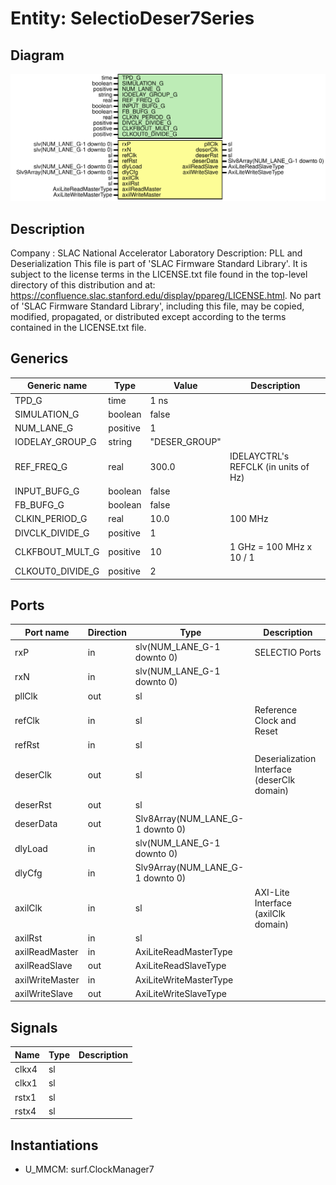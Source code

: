# Entity: SelectioDeser7Series

## Diagram

![Diagram](SelectioDeser7Series.svg "Diagram")
## Description

Company    : SLAC National Accelerator Laboratory
Description: PLL and Deserialization
This file is part of 'SLAC Firmware Standard Library'.
It is subject to the license terms in the LICENSE.txt file found in the
top-level directory of this distribution and at:
   https://confluence.slac.stanford.edu/display/ppareg/LICENSE.html.
No part of 'SLAC Firmware Standard Library', including this file,
may be copied, modified, propagated, or distributed except according to
the terms contained in the LICENSE.txt file.
## Generics

| Generic name     | Type     | Value         | Description                          |
| ---------------- | -------- | ------------- | ------------------------------------ |
| TPD_G            | time     | 1 ns          |                                      |
| SIMULATION_G     | boolean  | false         |                                      |
| NUM_LANE_G       | positive | 1             |                                      |
| IODELAY_GROUP_G  | string   | "DESER_GROUP" |                                      |
| REF_FREQ_G       | real     | 300.0         | IDELAYCTRL's REFCLK (in units of Hz) |
| INPUT_BUFG_G     | boolean  | false         |                                      |
| FB_BUFG_G        | boolean  | false         |                                      |
| CLKIN_PERIOD_G   | real     | 10.0          | 100 MHz                              |
| DIVCLK_DIVIDE_G  | positive | 1             |                                      |
| CLKFBOUT_MULT_G  | positive | 10            | 1 GHz = 100 MHz x 10 / 1             |
| CLKOUT0_DIVIDE_G | positive | 2             |                                      |
## Ports

| Port name       | Direction | Type                             | Description                                 |
| --------------- | --------- | -------------------------------- | ------------------------------------------- |
| rxP             | in        | slv(NUM_LANE_G-1 downto 0)       | SELECTIO Ports                              |
| rxN             | in        | slv(NUM_LANE_G-1 downto 0)       |                                             |
| pllClk          | out       | sl                               |                                             |
| refClk          | in        | sl                               | Reference Clock and Reset                   |
| refRst          | in        | sl                               |                                             |
| deserClk        | out       | sl                               | Deserialization Interface (deserClk domain) |
| deserRst        | out       | sl                               |                                             |
| deserData       | out       | Slv8Array(NUM_LANE_G-1 downto 0) |                                             |
| dlyLoad         | in        | slv(NUM_LANE_G-1 downto 0)       |                                             |
| dlyCfg          | in        | Slv9Array(NUM_LANE_G-1 downto 0) |                                             |
| axilClk         | in        | sl                               | AXI-Lite Interface (axilClk domain)         |
| axilRst         | in        | sl                               |                                             |
| axilReadMaster  | in        | AxiLiteReadMasterType            |                                             |
| axilReadSlave   | out       | AxiLiteReadSlaveType             |                                             |
| axilWriteMaster | in        | AxiLiteWriteMasterType           |                                             |
| axilWriteSlave  | out       | AxiLiteWriteSlaveType            |                                             |
## Signals

| Name  | Type | Description |
| ----- | ---- | ----------- |
| clkx4 | sl   |             |
| clkx1 | sl   |             |
| rstx1 | sl   |             |
| rstx4 | sl   |             |
## Instantiations

- U_MMCM: surf.ClockManager7
